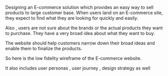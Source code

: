 Designing an E-commerce solution which provides an easy way to sell products to large customer base. When users land on an E-commerce site, they expect to find what they are looking for quickly and easily.

Also , users are not sure about the brands or the actual products they want to purchase. They have a very broad idea about what they want to buy.

The website should help customers narrow down their broad ideas and enable them to finalize the products.

So here is the low fidelity wireframe of the E-commerce website.

It also includes user personas , user journey , design strategy as well

